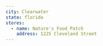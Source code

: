 ```yaml
---
city: Clearwater
state: florida
stores:
  - name: Nature's Food Patch
    address: 1225 Cleveland Street
---
```

